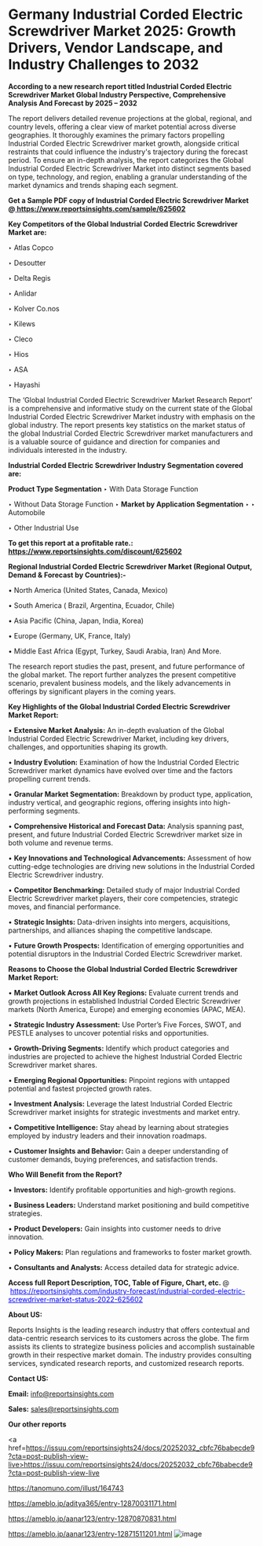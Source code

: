 # Germany Industrial Corded Electric Screwdriver Market 2025: Growth Drivers, Vendor Landscape, and Industry Challenges to 2032

<strong>According to a new research report titled Industrial Corded Electric Screwdriver Market Global Industry Perspective, Comprehensive Analysis And Forecast by 2025 – 2032</strong>

The report delivers detailed revenue projections at the global, regional, and country levels, offering a clear view of market potential across diverse geographies. It thoroughly examines the primary factors propelling Industrial Corded Electric Screwdriver market growth, alongside critical restraints that could influence the industry's trajectory during the forecast period. To ensure an in-depth analysis, the report categorizes the Global Industrial Corded Electric Screwdriver Market into distinct segments based on type, technology, and region, enabling a granular understanding of the market dynamics and trends shaping each segment.

<strong>Get a Sample PDF copy of Industrial Corded Electric Screwdriver Market </strong><strong>@<a href=https://www.reportsinsights.com/sample/625602 style=color:#0000ff;> https://www.reportsinsights.com/sample/625602</a></strong></font>

<strong>Key Competitors of the Global Industrial Corded Electric Screwdriver Market are:</strong>

‣ Atlas Copco

‣ Desoutter

‣ Delta Regis

‣ Anlidar

‣ Kolver
 Co.nos

‣ Kilews

‣ Cleco

‣ Hios

‣ ASA

‣ Hayashi

The ‘Global Industrial Corded Electric Screwdriver Market Research Report’ is a comprehensive and informative study on the current state of the Global Industrial Corded Electric Screwdriver Market industry with emphasis on the global industry. The report presents key statistics on the market status of the global Industrial Corded Electric Screwdriver market manufacturers and is a valuable source of guidance and direction for companies and individuals interested in the industry.

<strong>Industrial Corded Electric Screwdriver Industry Segmentation covered are:</strong>

<strong>Product Type Segmentation</strong>
‣
With Data Storage Function

‣ Without Data Storage Function
‣ 
<strong>Market by Application Segmentation</strong>
‣
‣  Automobile

‣ Other Industrial Use

<strong>To get this report at a profitable rate.: <a href=https://www.reportsinsights.com/discount/625602 style=color:#0000ff;>https://www.reportsinsights.com/discount/625602</a></strong></font>

<strong>Regional Industrial Corded Electric Screwdriver Market (Regional Output, Demand &amp; Forecast by Countries):-</strong>

• North America (United States, Canada, Mexico)

• South America ( Brazil, Argentina, Ecuador, Chile)

• Asia Pacific (China, Japan, India, Korea)

• Europe (Germany, UK, France, Italy)

• Middle East Africa (Egypt, Turkey, Saudi Arabia, Iran) And More.

The research report studies the past, present, and future performance of the global market. The report further analyzes the present competitive scenario, prevalent business models, and the likely advancements in offerings by significant players in the coming years.

<strong>Key Highlights of the Global Industrial Corded Electric Screwdriver Market Report:</strong>

• <strong>Extensive Market Analysis:</strong> An in-depth evaluation of the Global Industrial Corded Electric Screwdriver Market, including key drivers, challenges, and opportunities shaping its growth.

• <strong>Industry Evolution:</strong> Examination of how the Industrial Corded Electric Screwdriver market dynamics have evolved over time and the factors propelling current trends.

• <strong>Granular Market Segmentation:</strong> Breakdown by product type, application, industry vertical, and geographic regions, offering insights into high-performing segments.

• <strong>Comprehensive Historical and Forecast Data:</strong> Analysis spanning past, present, and future Industrial Corded Electric Screwdriver market size in both volume and revenue terms.

• <strong>Key Innovations and Technological Advancements:</strong> Assessment of how cutting-edge technologies are driving new solutions in the Industrial Corded Electric Screwdriver industry.

• <strong>Competitor Benchmarking:</strong> Detailed study of major Industrial Corded Electric Screwdriver market players, their core competencies, strategic moves, and financial performance.

• <strong>Strategic Insights:</strong> Data-driven insights into mergers, acquisitions, partnerships, and alliances shaping the competitive landscape.

• <strong>Future Growth Prospects:</strong> Identification of emerging opportunities and potential disruptors in the Industrial Corded Electric Screwdriver market.

<strong>Reasons to Choose the Global Industrial Corded Electric Screwdriver Market Report:</strong>

• <strong>Market Outlook Across All Key Regions:</strong> Evaluate current trends and growth projections in established Industrial Corded Electric Screwdriver markets (North America, Europe) and emerging economies (APAC, MEA).

• <strong>Strategic Industry Assessment:</strong> Use Porter’s Five Forces, SWOT, and PESTLE analyses to uncover potential risks and opportunities.

• <strong>Growth-Driving Segments:</strong> Identify which product categories and industries are projected to achieve the highest Industrial Corded Electric Screwdriver market shares.

• <strong>Emerging Regional Opportunities:</strong> Pinpoint regions with untapped potential and fastest projected growth rates.

• <strong>Investment Analysis:</strong> Leverage the latest Industrial Corded Electric Screwdriver market insights for strategic investments and market entry.

• <strong>Competitive Intelligence:</strong> Stay ahead by learning about strategies employed by industry leaders and their innovation roadmaps.

• <strong>Customer Insights and Behavior:</strong> Gain a deeper understanding of customer demands, buying preferences, and satisfaction trends.

<strong>Who Will Benefit from the Report?</strong>

• <strong>Investors:</strong> Identify profitable opportunities and high-growth regions.

• <strong>Business Leaders:</strong> Understand market positioning and build competitive strategies.

• <strong>Product Developers:</strong> Gain insights into customer needs to drive innovation.

• <strong>Policy Makers:</strong> Plan regulations and frameworks to foster market growth.

• <strong>Consultants and Analysts:</strong> Access detailed data for strategic advice.
</ul>
<strong>Access full Report Description, TOC, Table of Figure, Chart, etc. </strong>@  <a href=https://reportsinsights.com/industry-forecast/industrial-corded-electric-screwdriver-market-status-2022-625602 style=color:#0000ff;>https://reportsinsights.com/industry-forecast/industrial-corded-electric-screwdriver-market-status-2022-625602</a></font>

<strong><strong>About US</strong>:</strong>

Reports Insights is the leading research industry that offers contextual and data-centric research services to its customers across the globe. The firm assists its clients to strategize business policies and accomplish sustainable growth in their respective market domain. The industry provides consulting services, syndicated research reports, and customized research reports.

<strong>Contact US:</strong>

<p class=""""><b>Email:</b> <a href=mailto:info@reportsinsights.com>info@reportsinsights.com</a></p>
<p class=""""><b>Sales:</b> <a href=mailto:sales@reportsinsights.com>sales@reportsinsights.com</a></p>

<strong>Our other reports</strong>

<a href=https://issuu.com/reportsinsights24/docs/20252032_cbfc76babecde9?cta=post-publish-view-live>https://issuu.com/reportsinsights24/docs/20252032_cbfc76babecde9?cta=post-publish-view-live</a>

<a href=https://tanomuno.com/illust/164743>https://tanomuno.com/illust/164743</a>

<a href=https://ameblo.jp/aditya365/entry-12870031171.html>https://ameblo.jp/aditya365/entry-12870031171.html</a>

<a href=https://ameblo.jp/aanar123/entry-12870870831.html>https://ameblo.jp/aanar123/entry-12870870831.html</a>

<a href=https://ameblo.jp/aanar123/entry-12871511201.html>https://ameblo.jp/aanar123/entry-12871511201.html</a>
![image](https://github.com/user-attachments/assets/1068e3f1-4d31-4937-b741-cf6ecdb7ebd4)
